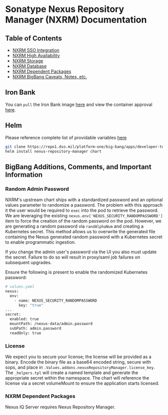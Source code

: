 # Sonatype Nexus Repository Manager (NXRM) Documentation

## Table of Contents
- [NXRM SSO Integration](docs/keycloak.md)
- [NXRM High Availability](docs/general.md#high-availability)
- [NXRM Storage](docs/general.md#storage)
- [NXRM Database](docs/general.md#database)
- [NXRM Dependent Packages](#nxrm-dependent-packages)
- [NXRM BigBang Caveats, Notes, etc.](#bigbang-additions-comments-and-important-information)

## Iron Bank
You can `pull` the Iron Bank image [here](https://registry1.dso.mil/harbor/projects/3/repositories/sonatype%2Fnexus%2Fnexus) and view the container approval [here](https://ironbank.dso.mil/repomap/sonatype/nexus).

## Helm
Please reference complete list of providable variables [here](https://github.com/sonatype/helm3-charts/tree/master/charts/nexus-repository-manager#configuration)

```bash
git clone https://repo1.dso.mil/platform-one/big-bang/apps/developer-tools/nexus-repository-manager.git
helm install nexus-repository-manager chart
```
## BigBang Additions, Comments, and Important Information

### Random Admin Password
NXRM's upstream chart ships with a standardized password and an optional values parameter to randomize a password. The
problem with this approach it the user would be required to `exec` into the pod to retrieve the password. We are
leveraging the existing `nexus.env['NEXUS_SECURITY_RANDOMPASSWORD']` item to force the creation of the random password
on the pod. However, we are generating a random password via `randAlphaNum` and creating a Kubernetes secret. This
method allows us to overwrite the generated file containing the Nexus generated random password with a Kubernetes
secret to enable programmatic ingestion.

If you change the admin user's password via the UI you also must update the secret. Failure to do so will result
in proxy/saml job failures on subsequent upgrades.

Ensure the following is present to enable the randomized Kubernetes password:
```bash
# values.yaml
nexus:
  env:
    - name: NEXUS_SECURITY_RANDOMPASSWORD
      key: "true"
...
secret:
  enabled: true
  mountPath: /nexus-data/admin.password
  subPath: admin.password
  readOnly: true
```

### License
We expect you to secure your license; the license will be provided as a binary. Encode the binary file as a base64
encoded string, secure with sops, and place in `.Values.addons.nexusRepositoryManager.license_key`. The `_helpers.tpl`
will create a named template and generate the appropriate secret within the namespace. The chart will reference the
license via a secret volumeMount to ensure the application starts licensed.

### NXRM Dependent Packages
Nexus IQ Server requires Nexus Repository Manager.
